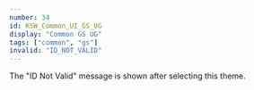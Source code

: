 ```yaml
---
number: 34
id: KSW_Common_UI_GS_UG
display: "Common GS UG"
tags: ["common", "gs"]
invalid: "ID_NOT_VALID"
---
```

The "ID Not Valid" message is shown after selecting this theme.
